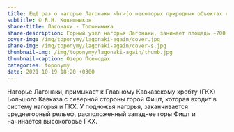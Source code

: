 ```yaml
---
title: Ещё раз о нагорье Лагонаки <br>(о некоторых природных объектах нагорья)
subtitle: © В.Н. Ковешников
share-title: Лагонаки - Топонимика
share-description: Горный узел нагорья Лагонаки, занимает площадь ~700 кв. км, где расположены хребты, плато, отдельные вершины, речные долины.
cover-img: /img/toponymy/lagonaki-again/cover.jpg
share-img: /img/toponymy/lagonaki-again/cover-s.jpg
thumbnail-img: /img/toponymy/lagonaki-again/thumb.jpg
thumbnail-caption: Озеро Псенодах
categories: toponymy
date: 2021-10-19 18:20 +0300
---
```

Нагорье Лагонаки, примыкает к Главному Кавказскому хребту (ГКХ) Большого Кавказа с северной стороны горой Фишт, которая входит в систему нагорья и ГКХ. У подножья нагорья, заканчивается среднегорный рельеф, расположенный западнее горы Фишт и начинается высокогорье ГКХ.
